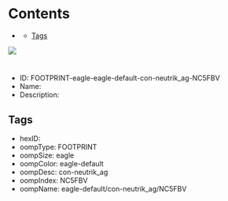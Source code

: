 



Contents
========

* [](#)
	* [Tags](#tags)
  
![][im]
# 

- ID: FOOTPRINT-eagle-eagle-default-con-neutrik_ag-NC5FBV
- Name: 
- Description: 

## Tags

- hexID: 
- oompType: FOOTPRINT
- oompSize: eagle
- oompColor: eagle-default
- oompDesc: con-neutrik_ag
- oompIndex: NC5FBV
- oompName: eagle-default/con-neutrik_ag/NC5FBV



[im]: image.png
